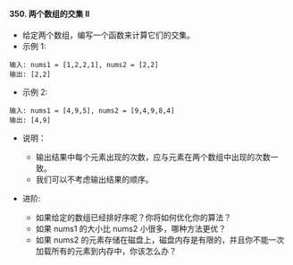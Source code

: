 #### 350. 两个数组的交集 II
- 给定两个数组，编写一个函数来计算它们的交集。
- 示例 1:
```
输入: nums1 = [1,2,2,1], nums2 = [2,2]
输出: [2,2]
```

- 示例 2:
```
输入: nums1 = [4,9,5], nums2 = [9,4,9,8,4]
输出: [4,9]
```
- 说明：
  - 输出结果中每个元素出现的次数，应与元素在两个数组中出现的次数一致。
  - 我们可以不考虑输出结果的顺序。

- 进阶:
  - 如果给定的数组已经排好序呢？你将如何优化你的算法？
  - 如果 nums1 的大小比 nums2 小很多，哪种方法更优？
  - 如果 nums2 的元素存储在磁盘上，磁盘内存是有限的，并且你不能一次加载所有的元素到内存中，你该怎么办？